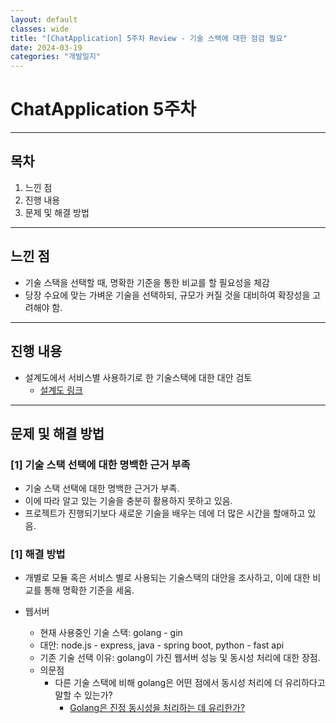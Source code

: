 ```yaml
---
layout: default
classes: wide
title: "[ChatApplication] 5주차 Review - 기술 스택에 대한 점검 필요"
date: 2024-03-19
categories: "개발일지"
---
```


# ChatApplication 5주차

---

## 목차

1. 느낀 점
2. 진행 내용
3. 문제 및 해결 방법

---

## 느낀 점

* 기술 스택을 선택할 때, 명확한 기준을 통한 비교를 할 필요성을 체감
* 당장 수요에 맞는 가벼운 기술을 선택하되, 규모가 커질 것을 대비하여 확장성을 고려해야 함.

---

## 진행 내용

* 설계도에서 서비스별 사용하기로 한 기술스택에 대한 대안 검토
  * [설계도 링크](https://github.com/kaestro/ChatApplication/wiki/%EC%8B%9C%EC%8A%A4%ED%85%9C-%EC%84%A4%EA%B3%84%EB%8F%84)

---

## 문제 및 해결 방법

### [1] 기술 스택 선택에 대한 명백한 근거 부족

* 기술 스택 선택에 대한 명백한 근거가 부족.
* 이에 따라 알고 있는 기술을 충분히 활용하지 못하고 있음.
* 프로젝트가 진행되기보다 새로운 기술을 배우는 데에 더 많은 시간을 할애하고 있음.

### [1] 해결 방법

* 개별로 모듈 혹은 서비스 별로 사용되는 기술스택의 대안을 조사하고, 이에 대한 비교를 통해 명확한 기준을 세움.

* 웹서버
  * 현재 사용중인 기술 스택: golang - gin
  * 대안: node.js - express, java - spring boot, python - fast api
  * 기존 기술 선택 이유: golang이 가진 웹서버 성능 및 동시성 처리에 대한 장점.
  * 의문점
    * 다른 기술 스택에 비해 golang은 어떤 점에서 동시성 처리에 더 유리하다고 말할 수 있는가?
      * [Golang은 진정 동시성을 처리하는 데 유리한가?](https://kaestro.github.io/%EA%B0%9C%EB%B0%9C%EC%9D%B4%EC%95%BC%EA%B8%B0/2024/03/19/Golang%EC%9D%80-%EB%8F%99%EC%8B%9C%EC%84%B1%EC%9D%B4-%EC%96%B4%EB%96%A4-%EC%A0%90%EC%97%90%EC%84%9C-%EC%9C%A0%EB%A6%AC%ED%95%9C%EA%B0%80.html)
